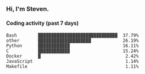 ### Hi, I'm Steven.

#### Coding activity (past 7 days)
```
Bash        ▓▓▓▓▓▓▓▓▓▓▓▓▓▓▓▓▓▓▓▓▓▓▓▓▓▓▓▓▓▓  37.79%
other       ▓▓▓▓▓▓▓▓▓▓▓▓▓▓▓▓▓▓▓▓            26.19%
Python      ▓▓▓▓▓▓▓▓▓▓▓▓                    16.11%
C           ▓▓▓▓▓▓▓▓▓▓▓▓                    15.24%
Docker      ▓                                2.42%
JavaScript                                   1.14%
Makefile                                     1.11%
```
